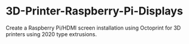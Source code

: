# 3D-Printer-Raspberry-Pi-Displays
Create a Raspberry Pi/HDMI screen installation using Octoprint for 3D printers using 2020 type extrusions.
